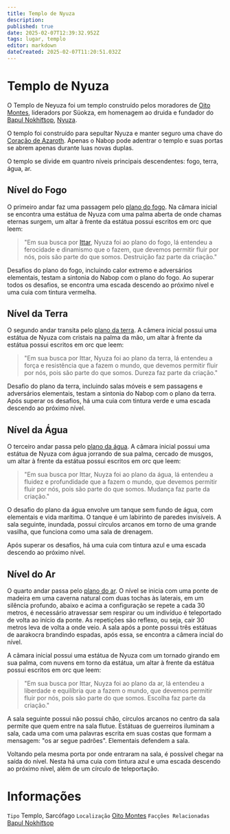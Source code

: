 ```yaml
---
title: Templo de Nyuza
description: 
published: true
date: 2025-02-07T12:39:32.952Z
tags: lugar, templo
editor: markdown
dateCreated: 2025-02-07T11:20:51.032Z
---
```


# Templo de Nyuza
O Templo de Neyuza foi um templo construído pelos moradores de [Oito Montes](/lugares/plano-material/drafeon/sul-de-drafeon/oito-montes-vilarejo), lideradors por Süokza, em homenagem ao druida e fundador do [Bapul Nokhit͡sop](/faccoes/faccoes-independentes/bapul-nokhitsop), [Nyuza](/individuos/oxar).

O templo foi construído para sepultar Nyuza e manter seguro uma chave do [Coração de Azaroth](/itens/coracao-de-azaroth). Apenas o Nabop pode adentrar o templo e suas portas se abrem apenas durante luas novas duplas.

O templo se divide em quantro níveis principais descendentes: fogo, terra, água, ar.

## Nível do Fogo
O primeiro andar faz uma passagem pelo [plano do fogo](/lugares/planos-interiores/plano-do-fogo). Na câmara inicial se encontra uma estátua de Nyuza com uma palma aberta de onde chamas eternas surgem, um altar à frente da estátua possui escritos em orc que leem:
> "Em sua busca por [Ittar](/divindades/panteao-das-treze-estrelas/ittar), Nyuza foi ao plano do fogo, lá entendeu a ferocidade e dinamismo que o fazem, que devemos permitir fluir por nós, pois são parte do que somos. Destruição faz parte da criação."

Desafios do plano do fogo, incluindo calor extremo e adversários elementais, testam a sintonia do Nabop com o plano do fogo. Ao superar todos os desafios, se encontra uma escada descendo ao próximo nível e uma cuia com tintura vermelha.

## Nível da Terra
O segundo andar transita pelo [plano da terra](/lugares/planos-interiores/plano-da-terra). A câmera inicial possui uma estátua de Nyuza com cristais na palma da mão, um altar à frente da estátua possui escritos em orc que leem:
> "Em sua busca por Ittar, Nyuza foi ao plano da terra, lá entendeu a força e resistência que a fazem o mundo, que devemos permitir fluir por nós, pois são parte do que somos. Dureza faz parte da criação."

Desafio do plano da terra, incluindo salas móveis e sem passagens e adversários elementais, testam a sintonia do Nabop com o plano da terra. Após superar os desafios, há uma cuia com tintura verde e uma escada descendo ao próximo nível.

## Nível da Água
O terceiro andar passa pelo [plano da água](/lugares/planos-interiores/plano-da-agua). A câmara inicial possui uma estátua de Nyuza com água jorrando de sua palma, cercado de musgos, um altar à frente da estátua possui escritos em orc que leem:
> "Em sua busca por Ittar, Nuyza foi ao plano da água, lá entendeu a fluidez e profundidade que a fazem o mundo, que devemos permitir fluir por nós, pois são parte do que somos. Mudança faz parte da criação."

O desafio do plano da água envolve um tanque sem fundo de água, com elementais e vida marítima. O tanque é um labirinto de paredes invisíveis. A sala seguinte, inundada, possui círculos arcanos em torno de uma grande vasilha, que funciona como uma sala de drenagem.

Após superar os desafios, há uma cuia com tintura azul e uma escada descendo ao próximo nível.



## Nível do Ar
O quarto andar passa pelo [plano do ar](/lugares/planos-interiores/plano-do-ar). O nível se inicia com uma ponte de madeira em uma caverna natural com duas tochas às laterais, em um silência profundo, abaixo e acima a configuração se repete a cada 30 metros, é necessário atravessar sem respirar ou um indivíduo é teleportado de volta ao início da ponte. As repetições são reflexo, ou seja, cair 30 metros leva de volta a onde veio. A sala após a ponte possui três estátuas de aarakocra brandindo espadas, após essa, se encontra a câmera incial do nível.

A câmara inicial possui uma estátua de Nyuza com um tornado girando em sua palma, com nuvens em torno da estátua, um altar à frente da estátua possui escritos em orc que leem:

>"Em sua busca por Ittar, Nuyza foi ao plano da ar, lá entendeu a liberdade e equilíbria que a fazem o mundo, que devemos permitir fluir por nós, pois são parte do que somos. Escolha faz parte da criação."

A sala seguinte possui não possui chão, círculos arcanos no centro da sala permite que quem entre na sala flutue. Estátuas de guerreiros iluminam a sala, cada uma com uma palavras escrita em suas costas que formam a mensagem: "os ar segue padrões". Elementais defendem a sala.

Voltando pela mesma porta por onde entraram na sala, é possível chegar na saída do nível. Nesta há uma cuia com tintura azul e uma escada descendo ao próximo nível, além de um círculo de teleportação.

# Informações
`Tipo` Templo, Sarcófago
`Localização` [Oito Montes](/lugares/plano-material/drafeon/sul-de-drafeon/oito-montes-vilarejo)
`Facções Relacionadas` [Bapul Nokhit͡sop](/faccoes/faccoes-independentes/bapul-nokhitsop)
